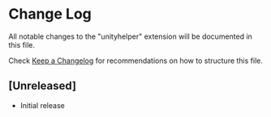 # Change Log

All notable changes to the "unityhelper" extension will be documented in this file.

Check [Keep a Changelog](http://keepachangelog.com/) for recommendations on how to structure this file.

## [Unreleased]

- Initial release